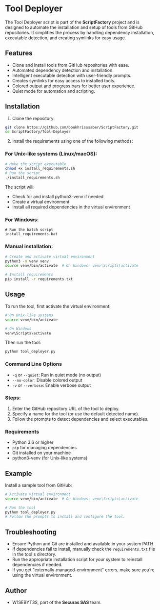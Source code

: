 # Tool Deployer

The Tool Deployer script is part of the **ScriptFactory** project and is designed to automate the installation and setup of tools from GitHub repositories. It simplifies the process by handling dependency installation, executable detection, and creating symlinks for easy usage.

## Features
- Clone and install tools from GitHub repositories with ease.
- Automated dependency detection and installation.
- Intelligent executable detection with user-friendly prompts.
- Creates symlinks for easy access to installed tools.
- Colored output and progress bars for better user experience.
- Quiet mode for automation and scripting.

## Installation
1. Clone the repository:
```bash
git clone https://github.com/boukhrisssaber/ScriptFactory.git
cd ScriptFactory/Tool-Deployer
```

2. Install the requirements using one of the following methods:

### For Unix-like systems (Linux/macOS):
```bash
# Make the script executable
chmod +x install_requirements.sh
# Run the script
./install_requirements.sh
```

The script will:
- Check for and install python3-venv if needed
- Create a virtual environment
- Install all required dependencies in the virtual environment

### For Windows:
```batch
# Run the batch script
install_requirements.bat
```

### Manual installation:
```bash
# Create and activate virtual environment
python3 -m venv venv
source venv/bin/activate  # On Windows: venv\Scripts\activate

# Install requirements
pip install -r requirements.txt
```

## Usage
To run the tool, first activate the virtual environment:

```bash
# On Unix-like systems
source venv/bin/activate

# On Windows
venv\Scripts\activate
```

Then run the tool:
```bash
python tool_deployer.py
```

### Command Line Options
- `-q` or `--quiet`: Run in quiet mode (no output)
- `--no-color`: Disable colored output
- `-v` or `--verbose`: Enable verbose output

### Steps:
1. Enter the GitHub repository URL of the tool to deploy.
2. Specify a name for the tool (or use the default detected name).
3. Follow the prompts to detect dependencies and select executables.

### Requirements
- Python 3.6 or higher
- `pip` for managing dependencies
- Git installed on your machine
- python3-venv (for Unix-like systems)

## Example
Install a sample tool from GitHub:
```bash
# Activate virtual environment
source venv/bin/activate  # On Windows: venv\Scripts\activate

# Run the tool
python tool_deployer.py
# Follow the prompts to install and configure the tool.
```

## Troubleshooting
- Ensure Python and Git are installed and available in your system PATH.
- If dependencies fail to install, manually check the `requirements.txt` file in the tool's directory.
- Run the appropriate installation script for your system to reinstall dependencies if needed.
- If you get "externally-managed-environment" errors, make sure you're using the virtual environment.

## Author
- W1SEBYT3S, part of the **Securas SAS** team.
